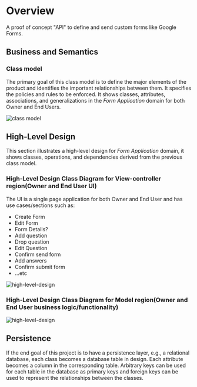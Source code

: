 # Overview

A proof of concept "API" to define and send custom forms like Google Forms.

## Business and Semantics

### Class model

The primary goal of this class model is to define the major elements of the product and identifies the important
relationships between them. It specifies the policies and rules to be enforced. It shows classes, attributes,
associations, and generalizations in the _Form Application_ domain for both Owner and End Users.

![class model](https://user-images.githubusercontent.com/26156279/167326362-a0c55850-5b15-481c-9d91-b5c7abee88b4.png)

## High‐Level Design

This section illustrates a high‐level design for _Form Application_ domain, it shows classes, operations, and
dependencies derived from the previous class model.

### High‐Level Design Class Diagram for View-controller region(Owner and End User UI)

The UI is a single page application for both Owner and End User and has use cases/sections such as:

- Create Form
- Edit Form
- Form Details?
- Add question
- Drop question
- Edit Question
- Confirm send form
- Add answers
- Confirm submit form
- ...etc

![high-level-design](https://user-images.githubusercontent.com/26156279/167331658-ebbe2a38-21db-4e86-8ced-db0c2c28ed70.png)

### High‐Level Design Class Diagram for Model region(Owner and End User business logic/functionality)

![high-level-design](https://user-images.githubusercontent.com/26156279/167329405-b8d8ea11-b111-41bb-8791-3deaf71634ac.png)

## Persistence

If the end goal of this project is to have a persistence layer, e.g., a relational database, each class becomes a
database table in design. Each attribute becomes a column in the corresponding table. Arbitrary keys can be used for
each table in the database as primary keys and foreign keys can be used to represent the relationships between the
classes.